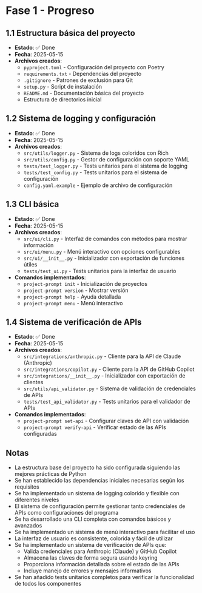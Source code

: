 # Fase 1 - Progreso

## 1.1 Estructura básica del proyecto
- **Estado**: ✅ Done
- **Fecha**: 2025-05-15
- **Archivos creados**:
  - `pyproject.toml` - Configuración del proyecto con Poetry
  - `requirements.txt` - Dependencias del proyecto
  - `.gitignore` - Patrones de exclusión para Git
  - `setup.py` - Script de instalación
  - `README.md` - Documentación básica del proyecto
  - Estructura de directorios inicial

## 1.2 Sistema de logging y configuración
- **Estado**: ✅ Done
- **Fecha**: 2025-05-15
- **Archivos creados**:
  - `src/utils/logger.py` - Sistema de logs coloridos con Rich
  - `src/utils/config.py` - Gestor de configuración con soporte YAML
  - `tests/test_logger.py` - Tests unitarios para el sistema de logging
  - `tests/test_config.py` - Tests unitarios para el sistema de configuración
  - `config.yaml.example` - Ejemplo de archivo de configuración

## 1.3 CLI básica
- **Estado**: ✅ Done
- **Fecha**: 2025-05-15
- **Archivos creados**:
  - `src/ui/cli.py` - Interfaz de comandos con métodos para mostrar información
  - `src/ui/menu.py` - Menú interactivo con opciones configurables
  - `src/ui/__init__.py` - Inicializador con exportación de funciones útiles
  - `tests/test_ui.py` - Tests unitarios para la interfaz de usuario
- **Comandos implementados**:
  - `project-prompt init` - Inicialización de proyectos
  - `project-prompt version` - Mostrar versión 
  - `project-prompt help` - Ayuda detallada
  - `project-prompt menu` - Menú interactivo

## 1.4 Sistema de verificación de APIs
- **Estado**: ✅ Done
- **Fecha**: 2025-05-15
- **Archivos creados**:
  - `src/integrations/anthropic.py` - Cliente para la API de Claude (Anthropic)
  - `src/integrations/copilot.py` - Cliente para la API de GitHub Copilot
  - `src/integrations/__init__.py` - Inicializador con exportación de clientes
  - `src/utils/api_validator.py` - Sistema de validación de credenciales de APIs
  - `tests/test_api_validator.py` - Tests unitarios para el validador de APIs
- **Comandos implementados**:
  - `project-prompt set-api` - Configurar claves de API con validación
  - `project-prompt verify-api` - Verificar estado de las APIs configuradas

## Notas
- La estructura base del proyecto ha sido configurada siguiendo las mejores prácticas de Python
- Se han establecido las dependencias iniciales necesarias según los requisitos
- Se ha implementado un sistema de logging colorido y flexible con diferentes niveles
- El sistema de configuración permite gestionar tanto credenciales de APIs como configuraciones del programa
- Se ha desarrollado una CLI completa con comandos básicos y avanzados
- Se ha implementado un sistema de menú interactivo para facilitar el uso
- La interfaz de usuario es consistente, colorida y fácil de utilizar
- Se ha implementado un sistema de verificación de APIs que:
  - Valida credenciales para Anthropic (Claude) y GitHub Copilot
  - Almacena las claves de forma segura usando keyring
  - Proporciona información detallada sobre el estado de las APIs
  - Incluye manejo de errores y mensajes informativos
- Se han añadido tests unitarios completos para verificar la funcionalidad de todos los componentes
